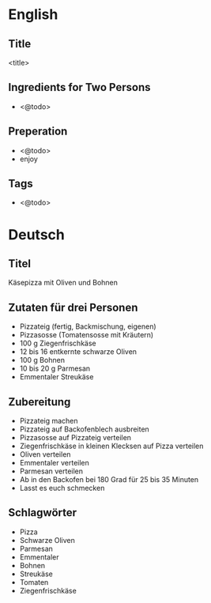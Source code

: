 # English

## Title

\<title\>

## Ingredients for Two Persons

* <@todo>

## Preperation

* <@todo>
* enjoy

## Tags

* <@todo>

# Deutsch

## Titel

Käsepizza mit Oliven und Bohnen

## Zutaten für drei Personen

* Pizzateig (fertig, Backmischung, eigenen)
* Pizzasosse (Tomatensosse mit Kräutern)
* 100 g Ziegenfrischkäse
* 12 bis 16 entkernte schwarze Oliven
* 100 g Bohnen
* 10 bis 20 g Parmesan
* Emmentaler Streukäse

## Zubereitung

* Pizzateig machen
* Pizzateig auf Backofenblech ausbreiten
* Pizzasosse auf Pizzateig verteilen
* Ziegenfrischkäse in kleinen Klecksen auf Pizza verteilen
* Oliven verteilen
* Emmentaler verteilen
* Parmesan verteilen
* Ab in den Backofen bei 180 Grad für 25 bis 35 Minuten
* Lasst es euch schmecken

## Schlagwörter

* Pizza
* Schwarze Oliven
* Parmesan
* Emmentaler
* Bohnen
* Streukäse
* Tomaten
* Ziegenfrischkäse
